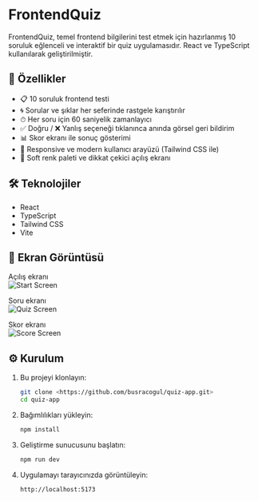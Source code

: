 # FrontendQuiz

FrontendQuiz, temel frontend bilgilerini test etmek için hazırlanmış 10 soruluk eğlenceli ve interaktif bir quiz uygulamasıdır. React ve TypeScript kullanılarak geliştirilmiştir.

## 🚀 Özellikler

- 📋 10 soruluk frontend testi
- 🌀 Sorular ve şıklar her seferinde rastgele karıştırılır
- ⏱ Her soru için 60 saniyelik zamanlayıcı
- ✅ Doğru / ❌ Yanlış seçeneği tıklanınca anında görsel geri bildirim
- 📊 Skor ekranı ile sonuç gösterimi
- 🌈 Responsive ve modern kullanıcı arayüzü (Tailwind CSS ile)
- 🎨 Soft renk paleti ve dikkat çekici açılış ekranı

## 🛠 Teknolojiler

- React
- TypeScript
- Tailwind CSS
- Vite

## 📸 Ekran Görüntüsü

 Açılış ekranı  
![Start Screen](https://github.com/user-attachments/assets/d36db9e1-8f6f-40ee-8e44-4e0eb781cace)

 Soru ekranı  
![Quiz Screen](https://github.com/user-attachments/assets/a5490d02-abe4-4e83-b751-b4c351004c6a)

 Skor ekranı  
![Score Screen](https://github.com/user-attachments/assets/63e64738-13af-45ea-b4e2-217e1bd44d5d)

## ⚙️ Kurulum

1. Bu projeyi klonlayın:
   ```bash
   git clone <https://github.com/busracogul/quiz-app.git>
   cd quiz-app
   ```
2. Bağımlılıkları yükleyin:
   ```bash
   npm install
   ```
3. Geliştirme sunucusunu başlatın:
   ```bash
   npm run dev
   ```
4. Uygulamayı tarayıcınızda görüntüleyin:
   ```bash
   http://localhost:5173
   ```
